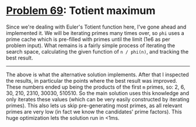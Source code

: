 # [Problem 69](https://projecteuler.net/problem=69): Totient maximum

Since we're dealing with Euler's Totient function here, I've gone ahead and implemented it.
We will be iterating primes many times over, so `phi` uses a prime cache which is pre-filled with primes until the limit (1e6 as per problem input).
What remains is a fairly simple process of iterating the search space, calculating the given function of `n / phi(n)`, and tracking the best result.

---

The above is what the alternative solution implements.
After that I inspected the results, in particular the points where the best result was improved.
These numbers ended up being the products of the first `m` primes, so: 2, 6, 30, 210, 2310, 30030, 510510.
So the main solution uses this knowledge and only iterates these values (which can be very easily constructed by iterating primes).
This also lets us skip pre-generating most primes, as all relevant primes are very low (in fact we know the candidates' prime factors).
This huge optimization lets the solution run in <1ms.
